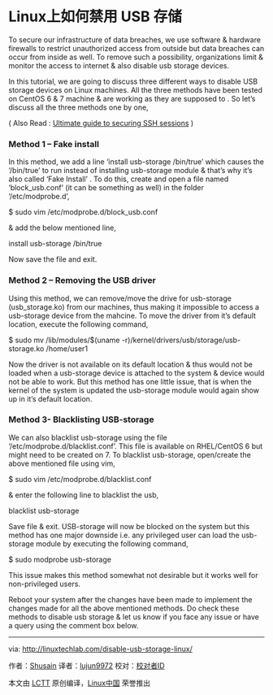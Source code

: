 Linux上如何禁用 USB 存储
======
To secure our infrastructure of data breaches, we use software & hardware firewalls to restrict unauthorized access from outside but data breaches can occur from inside as well. To remove such a possibility, organizations limit & monitor the access to internet & also disable usb storage devices.

In this tutorial, we are going to discuss three different ways to disable USB storage devices on Linux machines. All the three methods have been tested on CentOS 6 & 7 machine & are working as they are supposed to . So let’s discuss all the three methods one by one,

( Also Read : [Ultimate guide to securing SSH sessions][1] )

### Method 1 – Fake install

In this method, we add a line ‘install usb-storage /bin/true’ which causes the ‘/bin/true’ to run instead of installing usb-storage module & that’s why it’s also called ‘Fake Install’ . To do this, create and open a file named ‘block_usb.conf’ (it can be something as well) in the folder ‘/etc/modprobe.d’,

$ sudo vim /etc/modprobe.d/block_usb.conf

& add the below mentioned line,

install usb-storage /bin/true

Now save the file and exit.

### Method 2 – Removing the USB driver

Using this method, we can remove/move the drive for usb-storage (usb_storage.ko) from our machines, thus making it impossible to access a usb-storage device from the mahcine. To move the driver from it’s default location, execute the following command,

$ sudo mv /lib/modules/$(uname -r)/kernel/drivers/usb/storage/usb-storage.ko /home/user1

Now the driver is not available on its default location & thus would not be loaded when a usb-storage device is attached to the system & device would not be able to work. But this method has one little issue, that is when the kernel of the system is updated the usb-storage module would again show up in it’s default location.

### Method 3- Blacklisting USB-storage

We can also blacklist usb-storage using the file ‘/etc/modprobe.d/blacklist.conf’. This file is available on RHEL/CentOS 6 but might need to be created on 7\. To blacklist usb-storage, open/create the above mentioned file using vim,

$ sudo vim /etc/modprobe.d/blacklist.conf

& enter the following line to blacklist the usb,

blacklist usb-storage

Save file & exit. USB-storage will now be blocked on the system but this method has one major downside i.e. any privileged user can load the usb-storage module by executing the following command,

$ sudo modprobe usb-storage

This issue makes this method somewhat not desirable but it works well for non-privileged users.

Reboot your system after the changes have been made to implement the changes made for all the above mentioned methods. Do check these methods to disable usb storage & let us know if you face any issue or have a query using the comment box below.

--------------------------------------------------------------------------------

via: http://linuxtechlab.com/disable-usb-storage-linux/

作者：[Shusain][a]
译者：[lujun9972](https://github.com/lujun9972)
校对：[校对者ID](https://github.com/校对者ID)

本文由 [LCTT](https://github.com/LCTT/TranslateProject) 原创编译，[Linux中国](https://linux.cn/) 荣誉推出

[a]:http://linuxtechlab.com/author/shsuain/
[1]:http://linuxtechlab.com/ultimate-guide-to-securing-ssh-sessions/
